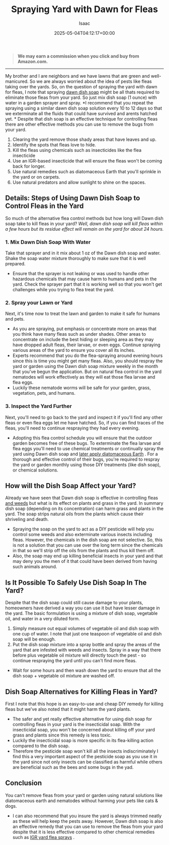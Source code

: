 ﻿---
author: Isaac
layout: post
title: Spraying Yard with Dawn for Fleas
date: '2025-05-04T04:12:17+00:00'
categories:
- Fleas
- Guide
tags: []
slug: /spraying-yard-with-dawn-for-fleas/
lastmod: 2025-05-07T12:21:28+03:00
---
> **We may earn a commission when you click and buy from Amazon.com.**
>

---
My brother and I are neighbors and we have lawns that are green and well-manicured. So we are always worried about the idea of pests like fleas taking over the yards.
So, on the question of spraying the yard with dawn for fleas, I note that spraying
[dawn dish soap](https://pestpolicy.com/dawn-dish-soap-for-fleas/)
might be all thats required to eliminate those fleas from your yard. So just mix dish soap (1 ounce) with water in a garden sprayer and spray.
*I recommend that you repeat the spraying using a similar dawn dish soap solution every 10 to 12 days so that we exterminate all the fluids that could have survived and arents hatched yet. *
Despite that dish soap is an effective technique for controlling fleas there are other effective methods you can use to remove the bugs from your yard.
1. Clearing the yard remove those shady areas that have leaves and up.
2. Identify the spots that fleas love to hide.
3. Kill the fleas using chemicals such as insecticides like the flea insecticide
4. Use an IGR-based insecticide that will ensure the fleas won't be coming back for longer.
5. Use natural remedies such as diatomaceous Earth that you'll sprinkle in the yard or on carpets.
6. Use natural predators and allow sunlight to shine on the spaces.
## Details: Steps of Using Dawn Dish Soap to Control Fleas in the Yard
So much of the alternative flea control methods but how long will Dawn dish soap take to kill fleas in your yard?
*Well, dawn dish soap will kill fleas within a few hours but its residue effect will remain on the yard for about 24 hours.*
### 1. Mix Dawn Dish Soap With Water
Take that sprayer and in it mix about 1 oz of the Dawn dish soap and water.
Shake the soap water mixture thoroughly to make sure that it is well prepared.
- Ensure that the sprayer is not leaking or was used to handle other hazardous chemicals that may cause harm to humans and pets in the yard.
Check the sprayer part that it is working well so that you won't get challenges while you trying to flea treat the yard.
### 2. Spray your Lawn or Yard
Next, it's time now to treat the lawn and garden to make it safe for humans and pets.
- As you are spraying, put emphasis or concentrate more on areas that you think have many fleas such as under shades.
Other areas to concentrate on include the best hiding or sleeping area as they may have dropped adult fleas, their larvae, or even eggs.
Continue spraying various areas of the yard to ensure you cover all its inches.
- Experts recommend that you do the flea-spraying around evening hours since this is time you might get many fleas.
Also, you should respray the yard or garden using the Dawn dish soap mixture weekly in the month that you've begun the application.
But on natural flea control in the yard nematodes will work effectively as they will eat those flea larvae and flea eggs.
- Luckily these nematode worms will be safe for your garden, grass, vegetation, pets, and humans.
### 3. Inspect the Yard Further
Next, you'll need to go back to the yard and inspect it if you'll find any other fleas or even flea eggs let me have hatched.
So, if you can find traces of the fleas, you'll need to continue respraying they had every evening.
- Adopting this flea control schedule you will ensure that the outdoor garden becomes free of these bugs.
To exterminate the flea larvae and flea eggs you'll need to use chemical treatments or continually spray the yard using Dawn dish soap and
[later apply diatomaceous Earth](https://pestpolicy.com/diatomaceous-earth-for-fleas/)
.
For a thorough and effective control of their bugs, you're required to respray the yard or garden monthly using those DIY treatments (like dish soap), or chemical solutions.
## How will the Dish Soap Affect your Yard?
Already we have seen that Dawn dish soap is effective in controlling fleas
[and weeds](https://pestpolicy.com/best-weed-killer-for-lawns/)
but what is its effect on plants and grass in the yard.
In summary dish soap (depending on its concentration) can harm grass and plants in the yard. The soap strips natural oils from the plants which cause their shriveling and death.
- Spraying the soap on the yard to act as a DIY pesticide will help you control some weeds and also exterminate various insects including fleas.
However, the chemicals in the dish soap are not selective.
So, this is not a solution that you can use over the long term since the chemicals in that so we'll strip off the oils from the plants and thus kill them off.
- Also, the soap may end up killing beneficial insects in your yard and that may deny you the men of it that could have been derived from having such animals around.
## Is It Possible To Safely Use Dish Soap In The Yard?
Despite that the dish soap could still cause damage to your plants, homeowners have derived a way you can use it but have lesser damage in the yard.
The basic formulation is using a mixture of dish soap, vegetable oil, and water in a very diluted form.
1. Simply measure out equal volumes of vegetable oil and dish soap with one cup of water. I note that just one teaspoon of vegetable oil and dish soap will be enough.
2. Put the dish soap mixture into a spray bottle and spray the areas of the yard that are infested with weeds and insects.
Spray in a way that there before plus vegetable oil mixture will directly touch the pest - so continue respraying the yard until you can't find more fleas.
- Wait for some hours and then wash down the yard to ensure that all the dish soap + vegetable oil mixture are washed off.
## Dish Soap Alternatives for Killing Fleas in Yard?
First I note that this hope is an easy-to-use and cheap DIY remedy for killing fleas but we've also noted that it might harm the yard plants.
- The safer and yet really effective alternative for using dish soap for controlling fleas in your yard is the insecticidal soap.
With the insecticidal soap, you won't be concerned about killing off your yard grass and plants since this remedy is less toxic.
- Luckily the insecticidal soap is more specific in its flea-killing action compared to the dish soap.
- Therefore the pesticide soap won't kill all the insects indiscriminately
I find this a very important aspect of the pesticide soap as you use it in the yard since not only insects can be classified as harmful while others are beneficial such as the bees and some bugs in the yad.
## Conclusion
You can't remove fleas from your yard or garden using natural solutions like diatomaceous earth and nematodes without harming your pets like cats & dogs.
- I can also recommend that you insure the yard is always trimmed neatly as these will help keep the pests away.
However, Dawn dish soap is also an effective remedy that you can use to remove the fleas from your yard despite that it is less effective compared to other chemical remedies such as
[IGR yard flea sprays](https://pestpolicy.com/best-flea-spray-for-yard/)
.